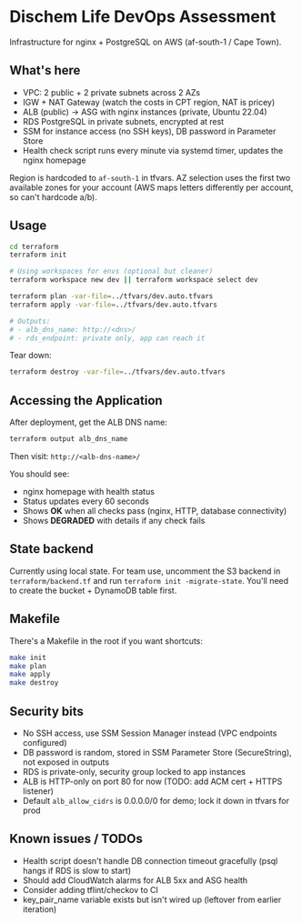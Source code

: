 # Dischem Life DevOps Assessment

Infrastructure for nginx + PostgreSQL on AWS (af-south-1 / Cape Town).

## What's here

- VPC: 2 public + 2 private subnets across 2 AZs
- IGW + NAT Gateway (watch the costs in CPT region, NAT is pricey)
- ALB (public) → ASG with nginx instances (private, Ubuntu 22.04)
- RDS PostgreSQL in private subnets, encrypted at rest
- SSM for instance access (no SSH keys), DB password in Parameter Store
- Health check script runs every minute via systemd timer, updates the nginx homepage

Region is hardcoded to `af-south-1` in tfvars. AZ selection uses the first two available zones for your account (AWS maps letters differently per account, so can't hardcode a/b).

## Usage

```bash
cd terraform
terraform init

# Using workspaces for envs (optional but cleaner)
terraform workspace new dev || terraform workspace select dev

terraform plan -var-file=../tfvars/dev.auto.tfvars
terraform apply -var-file=../tfvars/dev.auto.tfvars

# Outputs:
# - alb_dns_name: http://<dns>/
# - rds_endpoint: private only, app can reach it
```

Tear down:
```bash
terraform destroy -var-file=../tfvars/dev.auto.tfvars
```

## Accessing the Application

After deployment, get the ALB DNS name:

```bash
terraform output alb_dns_name
```

Then visit: `http://<alb-dns-name>/`

You should see:
- nginx homepage with health status
- Status updates every 60 seconds
- Shows **OK** when all checks pass (nginx, HTTP, database connectivity)
- Shows **DEGRADED** with details if any check fails

## State backend

Currently using local state. For team use, uncomment the S3 backend in `terraform/backend.tf` and run `terraform init -migrate-state`. You'll need to create the bucket + DynamoDB table first.

## Makefile

There's a Makefile in the root if you want shortcuts:
```bash
make init
make plan
make apply
make destroy
```

## Security bits

- No SSH access, use SSM Session Manager instead (VPC endpoints configured)
- DB password is random, stored in SSM Parameter Store (SecureString), not exposed in outputs
- RDS is private-only, security group locked to app instances
- ALB is HTTP-only on port 80 for now (TODO: add ACM cert + HTTPS listener)
- Default `alb_allow_cidrs` is 0.0.0.0/0 for demo; lock it down in tfvars for prod

## Known issues / TODOs

- Health script doesn't handle DB connection timeout gracefully (psql hangs if RDS is slow to start)
- Should add CloudWatch alarms for ALB 5xx and ASG health
- Consider adding tflint/checkov to CI
- key_pair_name variable exists but isn't wired up (leftover from earlier iteration)